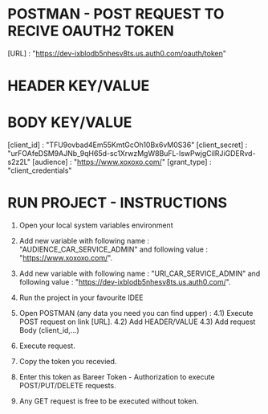 # POSTMAN - POST REQUEST TO RECIVE OAUTH2 TOKEN

[URL] : "https://dev-ixblodb5nhesv8ts.us.auth0.com/oauth/token"

# HEADER KEY/VALUE

[content-type]: "application/json"

# BODY KEY/VALUE

[client_id] : "TFU9ovbad4Em55KmtGcOh10Bx6vM0S36"
[client_secret] : "urFOAfeDSM9AJNb_9qH65d-sc1XrwzMgW8BuFL-lswPwjgCilRJiGDERvd-s2z2L"
[audience] : "https://www.xoxoxo.com/"
[grant_type] : "client_credentials"

# RUN PROJECT - INSTRUCTIONS

1) Open your local system variables environment
2) Add new variable with following name : "AUDIENCE_CAR_SERVICE_ADMIN"
and following value : "https://www.xoxoxo.com/".
3) Add new variable with following name : "URI_CAR_SERVICE_ADMIN"
and following value : "https://dev-ixblodb5nhesv8ts.us.auth0.com/".

3) Run the project in your favourite IDEE
4) Open POSTMAN (any data you need you can find upper) : 
	4.1) Execute POST request on link [URL].
	4.2) Add HEADER/VALUE
	4.3) Add request Body (client_id,...)
5) Execute request.
6) Copy the token you recevied.
7) Enter this token as Bareer Token - Authorization to execute POST/PUT/DELETE requests.
8) Any GET request is free to be executed without token.
